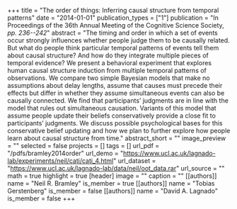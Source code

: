 +++
title = "The order of things: Inferring causal structure from temporal patterns"
date = "2014-01-01"
publication_types = ["1"]
publication = "In Proceedings of the 36th Annual Meeting of the Cognitive Science Society, _pp. 236--242_"
abstract = "The timing and order in which a set of events occur strongly influences whether people judge them to be causally related. But what do people think particular temporal patterns of events tell them about causal structure? And how do they integrate multiple pieces of temporal evidence? We present a behavioral experiment that explores human causal structure induction from multiple temporal patterns of observations. We compare two simple Bayesian models that make no assumptions about delay lengths, assume that causes must precede their effects but differ in whether they assume simultaneous events can also be causally connected. We find that participants’ judgments are in line with the model that rules out simultaneous causation. Variants of this model that assume people update their beliefs conservatively provide a close fit to participants’ judgments. We discuss possible psychological bases for this conservative belief updating and how we plan to further explore how people learn about causal structure from time."
abstract_short = ""
image_preview = ""
selected = false
projects = []
tags = []
url_pdf = "/pdfs/bramley2014order"
url_demo = "https://www.ucl.ac.uk/lagnado-lab/experiments/neil/cati/cati_4.html"
url_dataset = "https://www.ucl.ac.uk/lagnado-lab/data/neil/oot_data.rar"
url_source = ""
math = true
highlight = true
[header]
image = ""
caption = ""
[[authors]]
	name = "Neil R. Bramley"
	is_member = true
[[authors]]
	name = "Tobias Gerstenberg"
	is_member = false
[[authors]]
	name = "David A. Lagnado"
	is_member = false
+++
